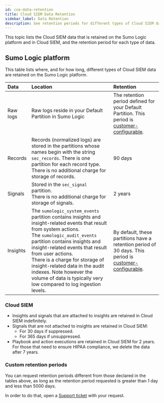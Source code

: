 ```yaml
---
id: cse-data-retention
title: Cloud SIEM Data Retention
sidebar_label: Data Retention
description: See retention periods for different types of Cloud SIEM data.
---
```



This topic lists the Cloud SIEM data that is retained on the Sumo Logic platform and in Cloud SIEM, and the retention period for each type of data.

## Sumo Logic platform

This table lists where, and for how long, different types of Cloud SIEM data are retained on the Sumo Logic platform.

| Data | Location   | Retention  |
| :-- | :-- | :-- |
| Raw logs | Raw logs reside in your Default Partition in Sumo Logic | The retention period defined for your Default Partition. This period is [customer-configurable](/docs/manage/partitions/manage-indexes-variable-retention).  |
| Records | Records (normalized logs) are stored in the partitions whose names begin with the string `sec_records`. There is one partition for each record type. <br/>There is no additional charge for storage of records.| 90 days |
| Signals     | Stored in the `sec_signal` partition.<br/>There is no additional charge for storage of signals.   | 2 years  |   
| Insights    | The `sumologic_system_events` partition contains insights and insight-related events that result from system actions. <br/> The `sumologic_audit_events` partition contains insights and insight-related events that result from user actions. <br/>There is a charge for storage of insight-related data in the audit indexes. Note however the volume of data is typically very low compared to log ingestion levels. | By default, these partitions have a retention period of 30 days.  This period is [customer-configurable](/docs/manage/partitions/manage-indexes-variable-retention). |


### Cloud SIEM  

* Insights and signals that are attached to insights are retained in Cloud SIEM indefinitely.
* Signals that are not attached to insights are retained in Cloud SIEM:
    * For 30 days if suppressed. 
    * For 365 days if unsuppressed.
* Playbook and action executions are retained in Cloud SIEM for 2 years. For those that need to ensure HIPAA compliance, we delete the data after 7 years.

### Custom retention periods

You can request retention periods different from those declared in the tables above, as long as the retention period requested is greater than 1 day and less than 5000 days.

In order to do that, open a [Support ticket](/docs/get-started/help#support) with your request.